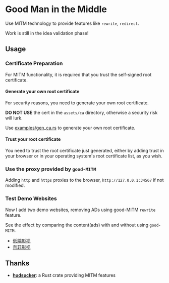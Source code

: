 # Good Man in the Middle

Use MITM technology to provide features like `rewrite`, `redirect`.

Work is still in the idea validation phase!

## Usage

### Certificate Preparation

For MITM functionality, it is required that you trust the self-signed root certificate.

#### Generate your own root certificate

For security reasons, you need to generate your own root certificate.

**DO NOT USE** the cert in the `assets/ca` directory, otherwise a security risk will lurk.

Use [examples/gen_ca.rs](examples/gen_ca.rs) to generate your own root certificate.

#### Trust your root certificate

You need to trust the root certificate just generated, either by adding trust in your browser or in your operating system's root certificate list, as you wish.

### Use the proxy provided by `good-MITM`

Adding `http` and `https` proxies to the browser, `http://127.0.0.1:34567` if not modified.

### Test Demo Websites

Now I add two demo websites, removing ADs using good-MITM `rewrite` feature.

See the effect by comparing the content(ads) with and without using `good-MITM`.

- [低端影视](https://ddrk.me/)
- [奈菲影视](https://www.nfmovies.com/)

## Thanks

- [**hudsucker**](https://github.com/omjadas/hudsucker): a Rust crate providing MITM features
